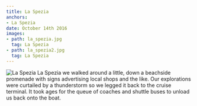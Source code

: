 ```yaml
---
title: La Spezia
anchors:
- La Spezia
date: October 14th 2016
images:
- path: la_spezia.jpg
  tag: La Spezia
- path: la_spezia2.jpg
  tag: La Spezia
---
```

![La Spezia](la_spezia.jpg)
La Spezia we walked around a little, down a beachside promenade with signs
advertising local shops and the like. Our explorations were curtailed by a
thunderstorm so we legged it back to the cruise terminal. It took ages for
the queue of coaches and shuttle buses to unload us back onto the boat.
